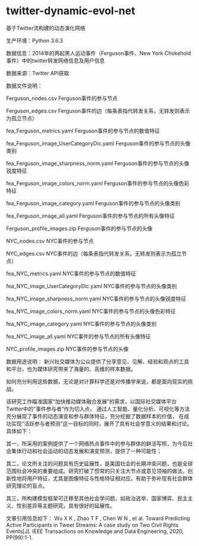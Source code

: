 # twitter-dynamic-evol-net

基于Twitter流构建的动态演化网络


生产环境：Python 3.6.3


数据信息：2014年的两起黑人运动事件（Ferguson事件、New York Chokehold事件）中的twitter转发网络信息及用户信息


数据来源：Twitter API获取


数据文件说明：

Ferguson_nodes.csv   						Ferguson事件的参与节点

Ferguson_edges.csv   						Ferguson事件的边（每条表指代转发关系，无转发则表示为孤立节点）

fea_Ferguson_metrics.yaml					Ferguson事件的参与节点的数值特征

fea_Ferguson_image_UserCategoryDic.yaml		Ferguson事件的参与节点的头像类别

fea_Ferguson_image_sharpness_norm.yaml		Ferguson事件的参与节点的头像锐度特征

fea_Ferguson_image_colors_norm.yaml			Ferguson事件的参与节点的头像色彩特征

fea_Ferguson_image_category.yaml			Ferguson事件的参与节点的头像类别	

fea_Ferguson_image_all.yaml					Ferguson事件的参与节点的所有头像特征

Ferguson_profile_images.zip					Ferguson事件的参与节点的头像

NYC_nodes.csv   							NYC事件的参与节点

NYC_edges.csv   							NYC事件的边（每条表指代转发关系，无转发则表示为孤立节点）

fea_NYC_metrics.yaml						NYC事件的参与节点的数值特征

fea_NYC_image_UserCategoryDic.yaml			NYC事件的参与节点的头像类别

fea_NYC_image_sharpness_norm.yaml			NYC事件的参与节点的头像锐度特征

fea_NYC_image_colors_norm.yaml				NYC事件的参与节点的头像色彩特征

fea_NYC_image_category.yaml					NYC事件的参与节点的头像类别	

fea_NYC_image_all.yaml						NYC事件的参与节点的所有头像特征

NYC_profile_images.zip						NYC事件的参与节点的头像


数据用途说明：
新兴社交媒体为公众提供了分享意见、见解、经验和观点的工具和平台，也为媒体研究带来了海量的、高维的样本数据。

如何充分利用这些数据，无论是对计算科学还是对传播学来说，都是面向现实的挑战。

该研究工作瞄准国家“加快推动媒体融合发展”的需求，以国际社交媒体平台Twitter中的“事件参与者”作为切入点，
通过人工智能、量化分析、可视化等方法充分展现了事件的动态演变和参与群体特征，充分挖掘了数据样本的价值，
在成功实现“活跃参与者预测”这一目标的同时，展开了具有社会学意义的结果和讨论。具体如下：

其一，所采用的案例提供了一个网络热点事件中的参与群体的鲜活写照，为今后社会集体行动和社会运动的动态发展和演变预测，提供了一种可能性；

其二，论文所关注的问题具有历史延展性，是美国社会的长期冲突问题，也是全球范围社会冲突的重要组成。研究打破了惯常的只关注大节点或意见领袖的做法，创新性地将用户特征，尤其是图像特征与性格特征相对应，有助于弥补现有社会群体研究理论的盲点。

其三，所构建模型框架可迁移至其他社会学问题，如政治选举、国家博弈、民主主义、性别差异等主题研究，具有很好的延展性。


文章引用信息如下：
Wu X K , Zhao T F , Chen W N , et al. Toward Predicting Active Participants in Tweet Streams: A case study on Two Civil Rights Events[J]. IEEE Transactions on Knowledge and Data Engineering, 2020, PP(99):1-1.


